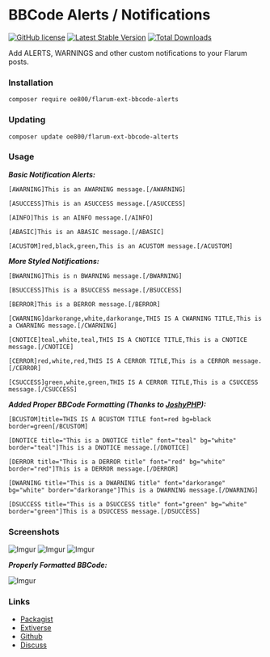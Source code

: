 # BBCode Alerts / Notifications

[![GitHub license](https://img.shields.io/badge/license-MIT-blue.svg)](https://github.com/ramesh-dada/bbcode-alerts/blob/master/LICENSE)
[![Latest Stable Version](https://img.shields.io/packagist/v/ramesh-dada/bbcode-alerts.svg)](https://packagist.org/packages/ramesh-dada/bbcode-alerts)
[![Total Downloads](https://img.shields.io/packagist/dt/ramesh-dada/bbcode-alerts.svg)](https://packagist.org/packages/ramesh-dada/bbcode-alerts)

Add ALERTS, WARNINGS and other custom notifications to your Flarum posts.

### Installation

`composer require oe800/flarum-ext-bbcode-alerts`

### Updating

`composer update oe800/flarum-ext-bbcode-alterts`

### Usage

***Basic Notification Alerts:***

`[AWARNING]This is an AWARNING message.[/AWARNING]`

`[ASUCCESS]This is an ASUCCESS message.[/ASUCCESS]`

`[AINFO]This is an AINFO message.[/AINFO]`

`[ABASIC]This is an ABASIC message.[/ABASIC]`

`[ACUSTOM]red,black,green,This is an ACUSTOM message.[/ACUSTOM]`

***More Styled Notifications:***            

`[BWARNING]This is n BWARNING message.[/BWARNING]`

`[BSUCCESS]This is a BSUCCESS message.[/BSUCCESS]`

`[BERROR]This is a BERROR message.[/BERROR]`

`[CWARNING]darkorange,white,darkorange,THIS IS A CWARNING TITLE,This is a CWARNING message.[/CWARNING]`

`[CNOTICE]teal,white,teal,THIS IS A CNOTICE TITLE,This is a CNOTICE message.[/CNOTICE]`

`[CERROR]red,white,red,THIS IS A CERROR TITLE,This is a CERROR message.[/CERROR]`

`[CSUCCESS]green,white,green,THIS IS A CERROR TITLE,This is a CSUCCESS message.[/CSUCCESS]`

***Added Proper BBCode Formatting (Thanks to [JoshyPHP](https://github.com/joshyphp)):***

`[BCUSTOM]title=THIS IS A BCUSTOM TITLE font=red bg=black border=green[/BCUSTOM]`

`[DNOTICE title="This is a DNOTICE title" font="teal" bg="white" border="teal"]This is a DNOTICE message.[/DNOTICE]`

`[DERROR title="This is a DERROR title" font="red" bg="white" border="red"]This is a DERROR message.[/DERROR]`

`[DWARNING title="This is a DWARNING title" font="darkorange" bg="white" border="darkorange"]This is a DWARNING message.[/DWARNING]`

`[DSUCCESS title="This is a DSUCCESS title" font="green" bg="white" border="green"]This is a DSUCCESS message.[/DSUCCESS]`

### Screenshots

![Imgur](http://i.imgur.com/ZMXJe9r.png)
![Imgur](http://i.imgur.com/nPvuFdJ.png)
![Imgur](http://i.imgur.com/epDghP3.png?1)

***Properly Formatted BBCode:***

![Imgur](http://i.imgur.com/wmWPqpr.png)


### Links

- [Packagist](https://packagist.org/packages/ramesh-dada/bbcode-alerts)
- [Extiverse](https://extiverse.com/ramesh-dada/bbcode-alerts)
- [Github](https://github.com/ramesh-dada/bbcode-alerts)
- [Discuss]()
